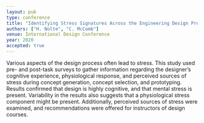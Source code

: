 ```yaml
---
layout: pub
type: conference
title: "Identifying Stress Signatures Across the Engineering Design Process: Perceived Stress During Concept Generation, Concept Selection, and Prototyping"
authors: ["H. Nolte", "C. McComb"]
venue: International Design Conference
year: 2020
accepted: true
---
```

Various aspects of the design process often lead to stress. This study used pre- and post-task surveys to gather information regarding the designer’s cognitive experience, physiological response, and perceived sources of stress during concept generation, concept selection, and prototyping. Results confirmed that design is highly cognitive, and that mental stress is present. Variability in the results also suggests that a physiological stress component might be present. Additionally, perceived sources of stress were examined, and recommendations were offered for instructors of design courses.
